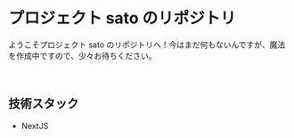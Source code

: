 # プロジェクト sato のリポジトリ

ようこそプロジェクト sato のリポジトリへ！今はまだ何もないんですが、魔法を作成中ですので、少々お待ちください。

<br/>

## 技術スタック

- NextJS
